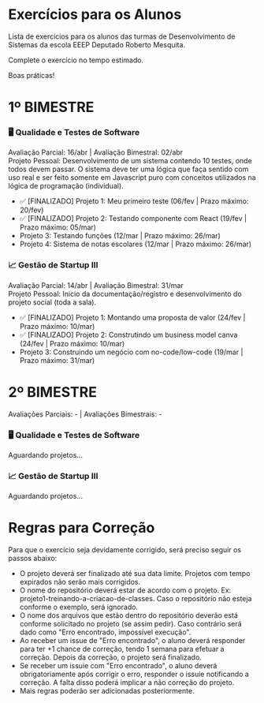 # Exercícios para os Alunos
Lista de exercícios para os alunos das turmas de Desenvolvimento de Sistemas da escola EEEP Deputado Roberto Mesquita.

Complete o exercício no tempo estimado.

Boas práticas!

# 1º BIMESTRE
### 🖥️ Qualidade e Testes de Software 
Avaliação Parcial: 16/abr | Avaliação Bimestral: 02/abr <br>
Projeto Pessoal: Desenvolvimento de um sistema contendo 10 testes, onde todos devem passar. O sistema deve ter uma lógica que faça sentido com uso real e ser feito somente em Javascript puro com conceitos utilizados na lógica de programação (individual).

- ✅ [FINALIZADO] Projeto 1: Meu primeiro teste (06/fev | Prazo máximo: 20/fev)
- ✅ [FINALIZADO] Projeto 2: Testando componente com React (19/fev | Prazo máximo: 05/mar)
- Projeto 3: Testando funções (12/mar | Prazo máximo: 26/mar)
- Projeto 4: Sistema de notas escolares (12/mar | Prazo máximo: 26/mar)

### 📈 Gestão de Startup III
Avaliação Parcial: 14/abr | Avaliação Bimestral: 31/mar <br>
Projeto Pessoal: Inicio da documentação/registro e desenvolvimento do projeto social (toda a sala).

- ✅ [FINALIZADO] Projeto 1: Montando uma proposta de valor (24/fev | Prazo máximo: 10/mar)
- ✅ [FINALIZADO] Projeto 2: Construtindo um business model canva (24/fev | Prazo máximo: 10/mar)
- Projeto 3: Construindo um negócio com no-code/low-code (19/mar | Prazo máximo: 31/mar)

# 2º BIMESTRE
Avaliações Parciais: - | Avaliações Bimestrais: -
### 🖥️ Qualidade e Testes de Software 
Aguardando projetos...

### 📈 Gestão de Startup III
Aguardando projetos...

# Regras para Correção

Para que o exercício seja devidamente corrigido, será preciso seguir os passos abaixo:
- O projeto deverá ser finalizado até sua data limite. Projetos com tempo expirados não serão mais corrigidos.
- O nome do repositório deverá estar de acordo com o projeto. Ex: projeto1-treinando-a-criacao-de-classes. Caso o repositório não esteja conforme o exemplo, será ignorado.
- O nome dos arquivos que estão dentro do repositório deverão está conforme solicitado no projeto (se assim pedir). Caso contrário será dado como "Erro encontrado, impossível execução".
- Ao receber um issue de "Erro encontrado", o aluno deverá responder para ter +1 chance de correção, tendo 1 semana para efetuar a correção. Depois da correção, o projeto será finalizado.
- Se receber um issuie com "Erro encontrado", o aluno deverá obrigatoriamente após corrigir o erro, responder o issuie notificando a correção. A falta disso poderá implicar a não correção do projeto.
- Mais regras poderão ser adicionadas posteriormente.
